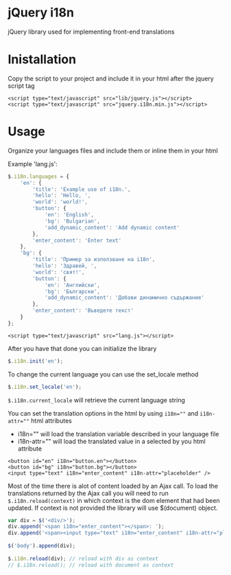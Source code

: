 jQuery i18n
===========
jQuery library used for implementing front-end translations

Inistallation
=============
Copy the script to your project and include it in your html after the jquery script tag

```
<script type="text/javascript" src="lib/jquery.js"></script>
<script type="text/javascript" src="jquery.i18n.min.js"></script>
```

Usage
=====
Organize your languages files and include them or inline them in your html

Example 'lang.js': 

``` JavaScript
$.i18n.languages = {
    'en': {
        'title': 'Example use of i18n.',
        'hello': 'Hello, ',
        'world': 'world!',
        'button': {
            'en': 'English',
            'bg': 'Bulgarian',
            'add_dynamic_content': 'Add dynamic content'
        },
        'enter_content': 'Enter text'
    },
    'bg': {
        'title': 'Пример за използване на i18n',
        'hello': 'Здравей, ',
        'world': 'свят!',
        'button': {
            'en': 'Английски',
            'bg': 'Български',
            'add_dynamic_content': 'Добави динамично съдържание'
        },
        'enter_content': 'Въведете текст'
    }
};
```

```
<script type="text/javascript" src="lang.js"></script>
```

After you have that done you can initialize the library

``` JavaScript
$.i18n.init('en');
```

To change the current language you can use the set_locale method

``` JavaScript
$.i18n.set_locale('en');
```

`$.i18n.current_locale` will retrieve the current language string

You can set the translation options in the html by using `i18n=""` and `i18n-attr=""` html attributes

- i18n="" will load the translation variable described in your language file
- i18n-attr="" will load the translated value in a selected by you html attribute

```
<button id="en" i18n="button.en"></button>
<button id="bg" i18n="button.bg"></button>
<input type="text" i18n="enter_content" i18n-attr="placeholder" />
```

Most of the time there is alot of content loaded by an Ajax call. To load the translations returned by the Ajax call you will need to run `$.i18n.reload(context)` in which context is the dom element that had been updated. If context is not provided the library will use $(document) object.

``` JavaScript
var div = $('<div/>');
div.append('<span i18n="enter_content"></span>: ');
div.append('<span><input type="text" i18n="enter_content" i18n-attr="placeholder" /></span>');
                    
$('body').append(div);
                    
$.i18n.reload(div); // reload with div as context
// $.i18n.reload(); // reload with document as context
```